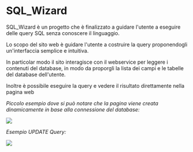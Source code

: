 # SQL_Wizard

SQL_Wizard è un progetto che è finalizzato a guidare l'utente a eseguire delle query SQL senza conoscere il linguaggio.

Lo scopo del sito web è guidare l'utente a costruire la query proponendogli un'interfaccia semplice e intuitiva.

In particolar modo il sito interagisce con il webservice per leggere i contenuti del database, in modo da proporgli la lista dei campi e le tabelle del database dell'utente.

Inoltre è possibile eseguire la query e vedere il risultato direttamente nella pagina web


*Piccolo esempio dove si può notare che la pagina viene creata dinamicamente in base alla connessione del database:*

![](https://i.ibb.co/WgvLGwm/ezgif-com-video-to-gif.gif)

*Esempio UPDATE Query:*

![](https://i.ibb.co/h9sKQ5B/sql-update.gif)

